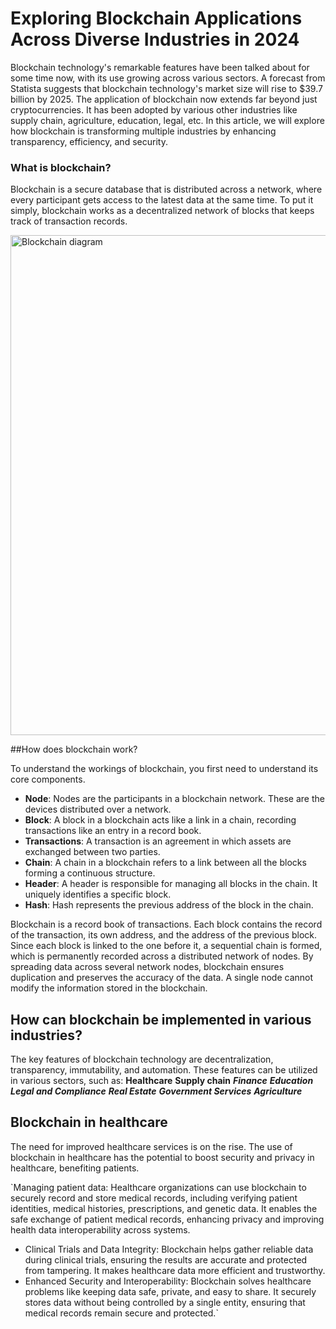 # Exploring Blockchain Applications Across Diverse Industries in 2024
 
Blockchain technology's remarkable features have been talked about for some time now, with its use growing across various sectors. A forecast from Statista suggests that blockchain technology's market size will rise to $39.7 billion by 2025. The application of blockchain now extends far beyond just cryptocurrencies. It has been adopted by various other industries like supply chain, agriculture, education, legal, etc. In this article, we will explore how blockchain is transforming multiple industries by enhancing transparency, efficiency, and security.
 
### What is blockchain?


Blockchain is a secure database that is distributed across a network, where every participant gets access to the latest data at the same time. To put it simply, blockchain works as a decentralized network of blocks that keeps track of transaction records.

<img width="800" alt="Blockchain diagram" src="https://github.com/user-attachments/assets/22f95de4-0e24-40c4-b279-6bfbab178cfe">

##How does blockchain work?

To understand the workings of blockchain, you first need to understand its core components.
-	**Node**: Nodes are the participants in a blockchain network. These are the devices distributed over a network. 
-	**Block**: A block in a blockchain acts like a link in a chain, recording transactions like an entry in a record book.
-	**Transactions**: A transaction is an agreement in which assets are exchanged between two parties.
-	**Chain**: A chain in a blockchain refers to a link between all the blocks forming a continuous structure.
-	**Header**: A header is responsible for managing all blocks in the chain. It uniquely identifies a specific block.
-	**Hash**: Hash represents the previous address of the block in the chain.

Blockchain is a record book of transactions. Each block contains the record of the transaction, its own address, and the address of the previous block. Since each block is linked to the one before it, a sequential chain is formed, which is permanently recorded across a distributed network of nodes. By spreading data across several network nodes, blockchain ensures duplication and preserves the accuracy of the data. A single node cannot modify the information stored in the blockchain.

## How can blockchain be implemented in various industries?
The key features of blockchain technology are decentralization, transparency, immutability, and automation. These features can be utilized in various sectors, such as:
**Healthcare**
**Supply chain**
***Finance***
***Education***
***Legal and Compliance***
***Real Estate***
***Government Services***
***Agriculture***

 ## Blockchain in healthcare
 The need for improved healthcare services is on the rise. The use of blockchain in healthcare has the potential to boost security and privacy in healthcare, benefiting patients.
 
`Managing patient data: Healthcare organizations can use blockchain to securely record and store medical records, including verifying patient identities, medical histories, prescriptions, and genetic data. It enables the safe exchange of patient medical records, enhancing privacy and improving health data interoperability across systems.
- Clinical Trials and Data Integrity: Blockchain helps gather reliable data during clinical trials, ensuring the results are accurate and protected from tampering. It makes healthcare data more efficient and trustworthy.
- Enhanced Security and Interoperability: Blockchain solves healthcare problems like keeping data safe, private, and easy to share. It securely stores data without being controlled by a single entity, ensuring that medical records remain secure and protected.`



